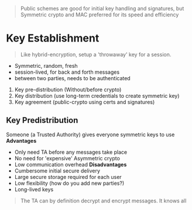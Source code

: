 > Public schemes are good for initial key handling and signatures, but Symmetric crypto and MAC preferred for its speed and efficiency

# Key Establishment
> Like hybrid-encryption, setup a 'throwaway' key for a session.
- Symmetric, random, fresh
- session-lived, for back and forth messages
- between two parties, needs to be authenticated
1. Key pre-distribution (Without/before crypto)
2. Key distribution (use long-term credentials to create symmetric key)
3. Key agreement (public-crypto using certs and signatures)
## Key Predistribution
Someone (a Trusted Authority) gives everyone symmetric keys to use
**Advantages**
- Only need TA before any messages take place
- No need for 'expensive' Asymmetric crypto
- Low communication overhead
**Disadvantages**
- Cumbersome initial secure delivery
- Large secure storage required for each user
- Low flexibility (how do you add new parties?)
- Long-lived keys
> The TA can by definition decrypt and encrypt messages. It knows all

